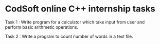 # CodSoft online C++ internship tasks

Task 1 : Write program for a calculator which take input from user and perform basic arithmetic operations.

Task 2 : Write a program to count number of words in a text file.
